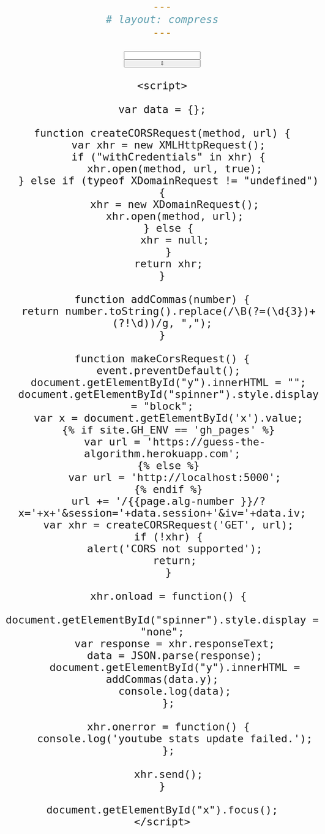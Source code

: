 ```yaml
---
# layout: compress
---
```


<!DOCTYPE html>
<html>
<head>

<meta charset="utf-8">
  <meta http-equiv="X-UA-Compatible" content="IE=edge">
  <meta name="viewport" content="width=device-width, initial-scale=1">

<link rel="stylesheet" href="/css/picnic.mini.css">

<style>

body {
   text-align: center;
   font-size: 2em;
   padding: 2em;
}

button, input {
   width: 200px;
   text-align: center;
}

svg {
  max-height: 1.5em;
  fill: none;
  stroke: #eee;
  stroke-linecap: round;
  stroke-width: 8%;
  display: none;
}

use {
  stroke: #0074d9;
  animation: a 2s linear infinite
}
.y {
  display: none;
}

@keyframes a { to { stroke-dashoffset: 0px } }

</style>
</head>
  <body>
    <form onsubmit="makeCorsRequest()">
    <input type="text" id="x"><br/>
    <button onclick="makeCorsRequest()">⇩</button><br/>
    <svg id="spinner" viewBox="-2000 -1000 4000 2000">
      <path id="inf" d="M354-354A500 500 0 1 1 354 354L-354-354A500 500 0 1 0-354 354z"></path>
      <use xlink:href="#inf" stroke-dasharray="1570 5143" stroke-dashoffset="6713px"></use>
    </svg>
    <span id="y"></span>
    </form>

    <script>

    var data = {};

    function createCORSRequest(method, url) {
      var xhr = new XMLHttpRequest();
      if ("withCredentials" in xhr) {
        xhr.open(method, url, true);
      } else if (typeof XDomainRequest != "undefined") {
        xhr = new XDomainRequest();
        xhr.open(method, url);
      } else {
        xhr = null;
      }
      return xhr;
    }

    function addCommas(number) {
      return number.toString().replace(/\B(?=(\d{3})+(?!\d))/g, ",");
    }

    function makeCorsRequest() {
      event.preventDefault();
      document.getElementById("y").innerHTML = "";
      document.getElementById("spinner").style.display = "block";
      var x = document.getElementById('x').value;
      {% if site.GH_ENV == 'gh_pages' %}
        var url = 'https://guess-the-algorithm.herokuapp.com';
      {% else %}
        var url = 'http://localhost:5000';
      {% endif %}
      url += '/{{page.alg-number }}/?x='+x+'&session='+data.session+'&iv='+data.iv;
      var xhr = createCORSRequest('GET', url);
      if (!xhr) {
        alert('CORS not supported');
        return;
      }

      xhr.onload = function() {
        document.getElementById("spinner").style.display = "none";
        var response = xhr.responseText;
        data = JSON.parse(response);
        document.getElementById("y").innerHTML = addCommas(data.y);
        console.log(data);
      };

      xhr.onerror = function() {
        console.log('youtube stats update failed.');
      };

      xhr.send();
    }

    document.getElementById("x").focus();
    </script>
  </body>

</html>
